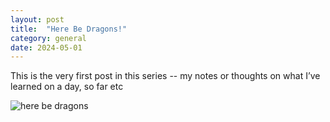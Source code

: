 ```yaml
---
layout: post
title:  "Here Be Dragons!"
category: general
date: 2024-05-01
---
```


This is the very first post in this series -- my notes or thoughts on what I’ve learned on a day, so far etc

![here be dragons]({{site.baseurl}}/assets/images/herebe.jpg)

